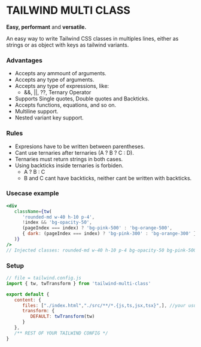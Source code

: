 
# TAILWIND MULTI CLASS

**Easy, performant** and **versatile.**

An easy way to write Tailwind CSS classes in multiples lines, either as strings or as object with keys as tailwind variants.

### Advantages

- Accepts any ammount of arguments.
- Accepts any type of arguments.
- Accepts any type of expressions, like:
  - &&, ||, ??, Ternary Operator
- Supports Single quotes, Double quotes and Backticks.
- Accepts functions, equations, and so on.
- Multiline support.
- Nested variant key support.

### Rules

- Expresions have to be written between parentheses.
- Cant use ternaries after ternaries (A ? B ? C : D).
- Ternaries must return strings in both cases.
- Using backticks inside ternaries is forbiden.
  - A ? B : C
  - B and C cant have backticks, neither cant be written with backticks.

### Usecase example

```jsx
<div
   className={tw(
      'rounded-md w-40 h-10 p-4',
      !index && 'bg-opacity-50',
      (pageIndex === index) ? 'bg-pink-500' : 'bg-orange-500',
      { dark: (pageIndex === index) ? 'bg-pink-300' : 'bg-orange-300' }
   )}
/>
// Injected classes: rounded-md w-40 h-10 p-4 bg-opacity-50 bg-pink-500 bg-orange-500 bg-pink-300 bg-orange-300
```

### Setup

```js
// file = tailwind.config.js
import { tw, twTransform } from 'tailwind-multi-class'

export default {
   content: {
      files: ["./index.html","./src/**/*.{js,ts,jsx,tsx}",], //your usual path for tailwind
      transform: {
         DEFAULT: twTransform(tw)
      }
   },
   /** REST OF YOUR TAILWIND CONFIG */
}
```
